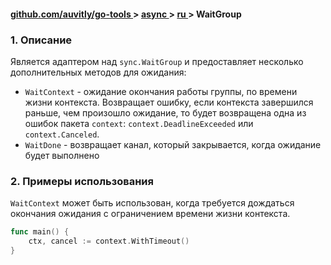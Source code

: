 <h4> 
    <a href="./../../../README.md" align="center"> github.com/auvitly/go-tools </a> 
    > 
    <a href="./../../README.md" align="center"> async </a>
    >
    <a href="./main.md" align="center"> ru </a>
    >
    WaitGroup
</h4>

<a name="desc"></a>
### 1. Описание

Является адаптером над `sync.WaitGroup` и предоставляет несколько дополнительных методов для ожидания:
* `WaitContext` - ожидание окончания работы группы, по времени жизни контекста. Возвращает ошибку, если контекста 
завершился раньше, чем произошло ожидание, то будет возвращена одна из ошибок пакета `context`: 
`context.DeadlineExceeded` или `context.Canceled`.
* `WaitDone` - возвращает канал, который закрывается, когда ожидание будет выполнено

### 2. Примеры использования

`WaitContext` может быть использован, когда требуется дождаться окончания ожидания с ограничением времени жизни контекста.

```go
func main() {
    ctx, cancel := context.WithTimeout()	
}
```
